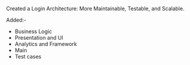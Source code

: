 Created a Login Architecture: More Maintainable, Testable, and Scalable.

Added:-  
  -  Business Logic
  -  Presentation and UI
  -  Analytics and Framework
  -  Main
  -  Test cases

